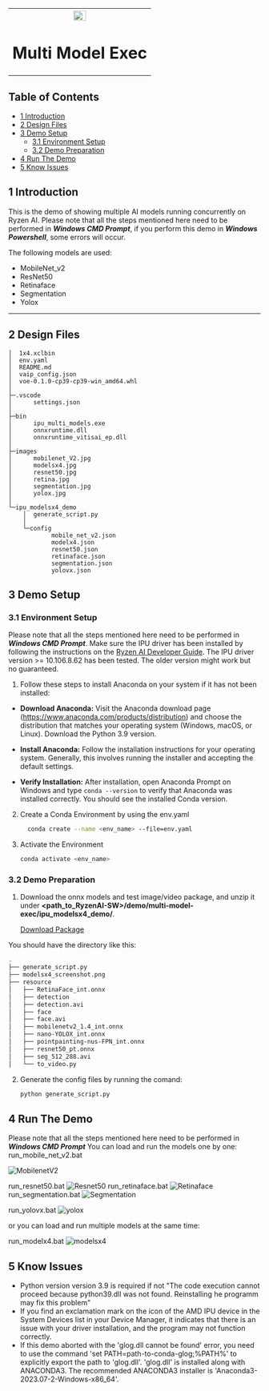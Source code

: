 ﻿<table style="width:100%">
  <tr>

<th width="100%" colspan="6"><img src="https://github.com/Xilinx/Image-Collateral/blob/main/xilinx-logo.png?raw=true" width="30%"/><h1>Multi Model Exec</h1>

</tr>

</table>


## Table of Contents

- [1 Introduction](#1-Introduction)
- [2 Design Files](#2-Design-Files)
- [3 Demo Setup](#3-Demo-Setup)
    - [3.1 Environment Setup](#31-Environment-Setup)
    - [3.2 Demo Preparation](#32-Demo-Preparation)
- [4 Run The Demo](#4-Run-The-Demo)
- [5 Know Issues](#5-Know-Issues)

## 1 Introduction

This is the demo of showing multiple AI models running concurrently on Ryzen AI. Please note that all the steps mentioned here need to be performed in ***Windows CMD Prompt***, if you perform this demo in ***Windows Powershell***, some errors will occur.

The following models are used:
- MobileNet_v2
- ResNet50
- Retinaface
- Segmentation
- Yolox

------

## 2 Design Files
<a name="2-Design-Files"></a>


```
│  1x4.xclbin
│  env.yaml
│  README.md
│  vaip_config.json
│  voe-0.1.0-cp39-cp39-win_amd64.whl
│
├─.vscode
│      settings.json
│
├─bin
│      ipu_multi_models.exe
│      onnxruntime.dll
│      onnxruntime_vitisai_ep.dll
│
├─images
│      mobilenet_V2.jpg
│      modelsx4.jpg
│      resnet50.jpg
│      retina.jpg
│      segmentation.jpg
│      yolox.jpg
│
└─ipu_modelsx4_demo
    │  generate_script.py
    │
    └─config
            mobile_net_v2.json
            modelx4.json
            resnet50.json
            retinaface.json
            segmentation.json
            yolovx.json
```

## 3 Demo Setup

### 3.1 Environment Setup 
Please note that all the steps mentioned here need to be performed in ***Windows CMD Prompt***. Make sure the IPU driver has been installed by following the instructions on the [Ryzen AI Developer Guide](https://ryzenai.docs.amd.com/en/latest). The IPU driver version >= 10.106.8.62 has been tested. The older version might work but no guaranteed. 

1. Follow these steps to install Anaconda on your system if it has not been installed:

- **Download Anaconda:** Visit the Anaconda download page (https://www.anaconda.com/products/distribution) and choose the distribution that matches your operating system (Windows, macOS, or Linux). Download the Python 3.9 version.

- **Install Anaconda:** Follow the installation instructions for your operating system. Generally, this involves running the installer and accepting the default settings.

- **Verify Installation:** After installation, open Anaconda Prompt on Windows and type `conda --version` to verify that Anaconda was installed correctly. You should see the installed Conda version.

2. Create a Conda Environment by using the env.yaml
    ```bash
      conda create --name <env_name> --file=env.yaml
    ```

3. Activate the Environment
    ```bash
    conda activate <env_name>
    ```
### 3.2 Demo Preparation

1. Download the onnx models and test image/video package, and unzip it under **<path_to_RyzenAI-SW>/demo/multi-model-exec/ipu_modelsx4_demo/**. 


    [Download Package](https://www.xilinx.com/bin/public/openDownload?filename=resource_multi_model_demo.zip)

 You should have the directory like this: 
 ```bash
.
├── generate_script.py
├── modelsx4_screenshot.png
├── resource
│   ├── RetinaFace_int.onnx
│   ├── detection
│   ├── detection.avi
│   ├── face
│   ├── face.avi
│   ├── mobilenetv2_1.4_int.onnx
│   ├── nano-YOLOX_int.onnx
│   ├── pointpainting-nus-FPN_int.onnx
│   ├── resnet50_pt.onnx
│   ├── seg_512_288.avi
│   └── to_video.py
```

2. Generate the config files by running the comand:

    ```bash
    python generate_script.py
    ```



## 4 Run The Demo


Please note that all the steps mentioned here need to be performed in ***Windows CMD Prompt*** 
You can load and run the models one by one: 
run_mobile_net_v2.bat

![MobilenetV2](images/mobilenet_V2.jpg)

run_resnet50.bat
![Resnet50](images/resnet50.jpg)
run_retinaface.bat
![Retinaface](images/retina.jpg)
run_segmentation.bat
![Segmentation](images/segmentation.jpg)

run_yolovx.bat
![yolox](images/yolox.jpg)

or you can load and run multiple models at the same time: 

run_modelx4.bat
![modelsx4](images/modelsx4.jpg)

## 5 Know Issues

- Python version version 3.9 is required if not "The code execution cannot proceed because python39.dll was not found. Reinstalling he programm may fix this problem"
- If you find an exclamation mark on the icon of the AMD IPU device in the System Devices list in your Device Manager, it indicates that there is an issue with your driver installation, and the program may not function correctly.
- If this demo aborted with the 'glog.dll cannot be found' error, you need to use the command 'set PATH=path-to-conda-glog;%PATH%' to explicitly export the path to 'glog.dll'. 'glog.dll' is installed along with ANACONDA3. The recommended ANACONDA3 installer is 'Anaconda3-2023.07-2-Windows-x86_64'.
